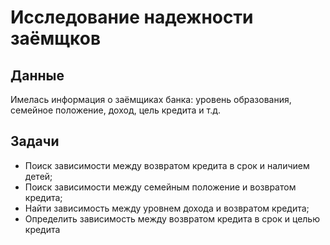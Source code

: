 # Исследование надежности заёмщков
## Данные
Имелась информация о заёмщиках банка: уровень образования, семейное положение, доход, цель кредита и т.д.

## Задачи
- Поиск зависимости между возвратом кредита в срок и наличием детей;
- Поиск зависимости между семейным положение и возвратом кредита;
- Найти зависимость между уровнем дохода и возвратом кредита;
- Определить зависимость между возвратом кредита в срок и целью кредита
